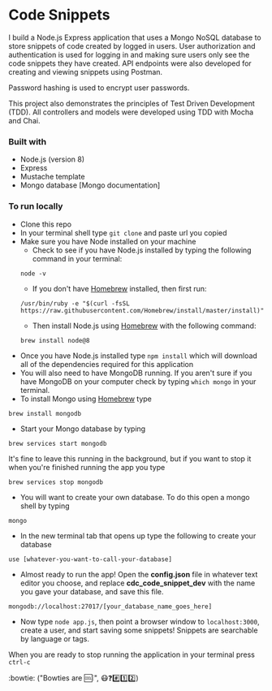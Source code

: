 # Code Snippets

I build a Node.js Express application that uses a Mongo NoSQL database to store snippets of code created by logged in users. User authorization and authentication is used for logging in and making sure users only see the code snippets they have created. API endpoints were also developed for creating and viewing snippets using Postman.

Password hashing is used to encrypt user passwords.

This project also demonstrates the principles of Test Driven Development (TDD). All controllers and models were developed using TDD with Mocha and Chai.

### Built with
* Node.js (version 8)
* Express
* Mustache template
* Mongo database [Mongo documentation]

### To run locally
* Clone this repo
* In your terminal shell type `git clone` and paste url you copied
* Make sure you have Node installed on your machine
  * Check to see if you have Node.js installed by typing the following command in your terminal:
  ```
  node -v
  ```
  * If you don't have [Homebrew](https://brew.sh/) installed, then first run:
  ```
  /usr/bin/ruby -e "$(curl -fsSL https://raw.githubusercontent.com/Homebrew/install/master/install)"
  ```
  * Then install Node.js using [Homebrew](https://brew.sh/) with the following command:
  ```
  brew install node@8
  ```
* Once you have Node.js installed type `npm install` which will download all of the dependencies required for this application
* You will also need to have MongoDB running. If you aren't sure if you have MongoDB on your computer check by typing `which mongo` in your terminal.
* To install Mongo using [Homebrew](https://brew.sh/) type
```
brew install mongodb
```
* Start your Mongo database by typing
```
brew services start mongodb
```
It's fine to leave this running in the background, but if you want to stop it when you're finished running the app you type
```
brew services stop mongodb
```
* You will want to create your own database. To do this open a mongo shell by typing
```
mongo
```
* In the new terminal tab that opens up type the following to create your database
```
use [whatever-you-want-to-call-your-database]
```
* Almost ready to run the app! Open the **config.json** file in whatever text editor you choose, and replace **cdc_code_snippet_dev** with the name you gave your database, and save this file.
```
mongodb://localhost:27017/[your_database_name_goes_here]
```
* Now type `node app.js`, then point a browser window to `localhost:3000`, create a user, and start saving some snippets! Snippets are searchable by language or tags.

When you are ready to stop running the application in your terminal press `ctrl-c`

:bowtie:
("Bowties are :cool::grey_exclamation:", :mask::question::hash::one::two:)
